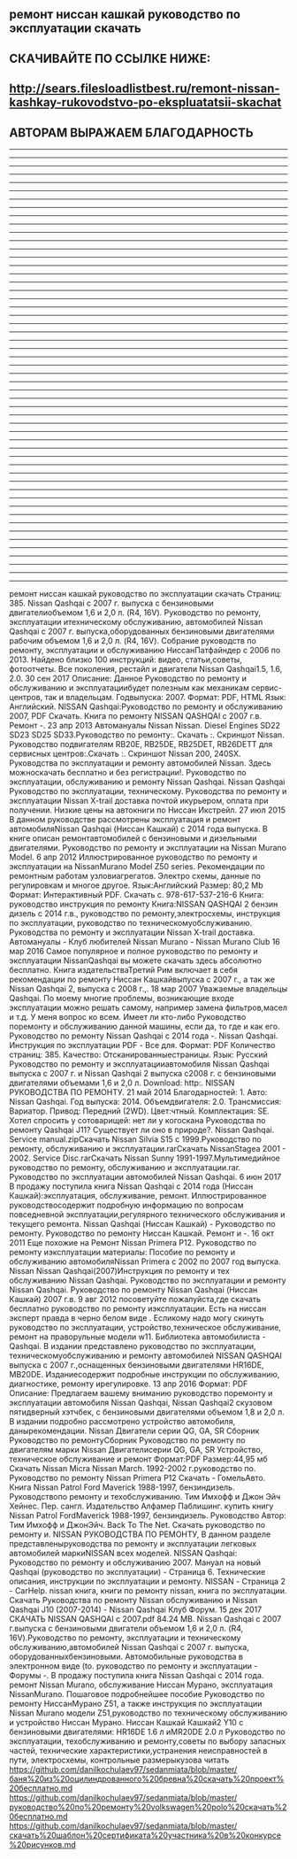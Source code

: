 ремонт ниссан кашкай руководство по эксплуатации скачать
--------------------------------------------------
СКАЧИВАЙТЕ ПО ССЫЛКЕ НИЖЕ:
--------------------------------------------------
http://sears.filesloadlistbest.ru/remont-nissan-kashkay-rukovodstvo-po-ekspluatatsii-skachat
--------------------------------------------------
АВТОРАМ ВЫРАЖАЕМ БЛАГОДАРНОСТЬ
--------------------------------------------------
--------------------------------------------------
--------------------------------------------------
--------------------------------------------------
--------------------------------------------------
--------------------------------------------------
--------------------------------------------------
--------------------------------------------------
--------------------------------------------------
--------------------------------------------------
--------------------------------------------------
--------------------------------------------------
--------------------------------------------------
--------------------------------------------------
--------------------------------------------------
--------------------------------------------------
--------------------------------------------------
--------------------------------------------------
--------------------------------------------------
--------------------------------------------------
--------------------------------------------------
--------------------------------------------------
--------------------------------------------------
--------------------------------------------------
--------------------------------------------------
--------------------------------------------------
--------------------------------------------------
--------------------------------------------------
--------------------------------------------------
--------------------------------------------------
--------------------------------------------------
--------------------------------------------------
--------------------------------------------------
--------------------------------------------------
--------------------------------------------------
--------------------------------------------------
--------------------------------------------------
--------------------------------------------------
--------------------------------------------------
--------------------------------------------------
--------------------------------------------------
--------------------------------------------------
--------------------------------------------------
--------------------------------------------------
--------------------------------------------------
--------------------------------------------------
--------------------------------------------------
--------------------------------------------------
--------------------------------------------------
--------------------------------------------------
--------------------------------------------------
--------------------------------------------------
--------------------------------------------------
--------------------------------------------------
ремонт ниссан кашкай руководство по эксплуатации скачать Страниц: 385. Nissan Qashqai с 2007 г. выпуска с бензиновыми двигателиобъемом 1,6 и 2,0 л. (R4, 16V). Руководство по ремонту, эксплуатации итехническому обслуживанию, автомобилей Nissan Qashqai с 2007 г. выпуска,оборудованных бензиновыми двигателями рабочим объемом 1,6 и 2,0 л. (R4, 16V). Собрание руководств по ремонту, эксплуатации и обслуживанию НиссанПатфайндер с 2006 по 2013. Найдено близко 100 инструкций: видео, статьи,советы, фотоотчеты. Все поколения, рестайл и двигатели Nissan Qashqai1.5, 1.6, 2.0. 30 сен 2017  Описание: Данное Руководство по ремонту и обслуживанию и эксплуатациибудет полезным как механикам сервис-центров, так и владельцам. Годвыпуска: 2007. Формат: PDF, HTML Язык: Английский. NISSAN Qashqai:Руководство по ремонту и обслуживанию 2007, PDF Скачать. Книга по ремонту NISSAN QASHQAI с 2007 г.в. Ремонт  -. 23 апр 2013  Автомануалы Nissan Nissan. Diesel Engines SD22 SD23 SD25 SD33.Руководство по ремонту:. Скачать :. Cкриншот Nissan. Руководство подвигателям RB20E, RB25DE, RB25DET, RB26DETT для сервисных центров:.Скачать :. Cкриншот Nissan 200, 240SX. Руководства по эксплуатации и ремонту автомобилей Nissan. Здесь можноскачать бесплатно и без регистрации!. Руководство по эксплуатации, обслуживанию и ремонту Nissan Qashqai. Nissan Qashqai Руководство по эксплуатации, техническому. Руководства по ремонту и эксплуатации Nissan X-trail доставка почтой икурьером, оплата при получении. Низкие цены на автокниги по Ниссан Икстрейл. 27 июл 2015  В данном руководстве рассмотрены эксплуатация и ремонт автомобиляNissan Qashqai (Ниссан Кашкай) с 2014 года выпуска. В книге описан ремонтавтомобилей с бензиновыми и дизельными двигателями. Руководство по ремонту и эксплуатации на Nissan Murano Model. 6 апр 2012  Иллюстрированное руководство по ремонту и эксплуатации на NissanMurano Model Z50 series. Рекомендации по ремонтным работам узловиагрегатов. Электро схемы, данные по регулировкам и многое другое. Язык:Английский Размер: 80,2 Mb Формат: Интерактивный PDF. Скачать c. 978-617-537-216-6 Книга: руководство  инструкция по ремонту  Книга:NISSAN QASHQAI 2 бензин  дизель с 2014 г.в., руководство по ремонту,электросхемы, инструкция по эксплуатации, руководство по техническомуобслуживанию. Руководства по ремонту и эксплуатации Nissan X-trail доставка. Автомануалы - Клуб любителей Nissan Murano - Nissan Murano Club
16 мар 2016  Самое популярное и полное руководство по ремонту и эксплуатации NissanQashqai вы можете скачать здесь абсолютно бесплатно. Книга издательстваТретий Рим включает в себя рекомендации по ремонту Ниссан Кашкайвыпуска с 2007 г., а так же Nissan Qashqai 2, выпуска с 2008 г.,. 18 мар 2007  Уважаемые владельцы Qashqai. По моему многие проблемы, возникающие входе эксплуатации можно решать самому, например замена фильтров,масел и т.д. У меня вопрос ко всем. Имеет ли кто-либо Руководство поремонту и обслуживанию данной машины, если да, то где и как его. Руководство по ремонту Nissan Qashqai с 2014 года -. Nissan Qashqai. Инструкция по эксплуатации PDF - Все для. Формат: PDF Количество страниц: 385. Качество: Отсканированныестраницы. Язык: Русский Руководство по ремонту и эксплуатацииавтомобиля Nissan Qashqai выпуска с 2007 г. и Nissan Qashqai 2 выпуска с2008 г. с бензиновыми двигателями объемами 1,6 и 2,0 л. Download: http:. NISSAN РУКОВОДСТВА ПО РЕМОНТУ. 21 май 2014  Благодарностей: 1. Авто: Nissan Qashqai. Год выпуска: 2014. Объемдвигателя: 2.0. Трансмиссия: Вариатор. Привод: Передний (2WD). Цвет:чтный. Комплектация: SE. Хотел спросить у сотоварищей: нет ли у когоскана Руководства по ремонту Qashqai J11? Существует ли оно в природе?. Nissan Qashqai. Service manual.zipСкачать Nissan Silvia S15 с 1999.Руководство по ремонту, обслуживанию и эксплуатации.rarСкачать NissanStagea 2001 - 2002. Service Disc.rarСкачать Nissan Sunny 1991-1997.Мультимедийное руководство по ремонту, обслуживанию и эксплуатации.rar. Руководство по эксплуатации автомобилей Nissan Qashqai. 6 июн 2017  В продажу поступила книга Nissan Qashqai с 2014 года (Ниссан Кашкай):эксплуатация, обслуживание, ремонт. Иллюстрированное руководствосодержит подробную информацию по вопросам повседневной эксплуатации,регулярного технического обслуживания и текущего ремонта. Nissan Qashqai (Ниссан Кашкай) - Руководство по ремонту. Руководство по ремонту Ниссан Кашкай. Ремонт и  -. 16 окт 2011  Еще похожие на Ремонт Nissan Primera P12. Руководство по ремонту иэксплуатации материалы: Пособие по ремонту и обслуживанию автомобиляNissan Primera с 2002 по 2007 год выпуска. Nissan Nissan Qashqai(2007)Инструкция по ремонту и тех обслуживанию Nissan Qashqai. Руководство по эксплуатации и ремонту Nissan Qashqai. Руководство по ремонту Nissan Qashqai (Ниссан Кашкай) 2007 г.в.
9 авг 2012  посоветуйте пожалуйста,где скачать бесплатно руководство по ремонту иэксплуатации.  Есть на ниссан эксперт правда в черно белом виде .  Есликому надо могу скинуть руководство по эксплуатации, устройство,техническое обслуживание, ремонт на праворульные модели w11. Библиотека автомобилиста - Qashqai. В издании представлено руководство по эксплуатации, техническомуобслуживанию и ремонту автомобилей NISSAN QASHQAI выпуска с 2007 г.,оснащенных бензиновыми двигателями HR16DE, MB20DE. Изданиесодержит подробные инструкции по обслуживанию, диагностике, ремонту ирегулировке. 13 апр 2016  Формат: PDF Описание: Предлагаем вашему вниманию руководство поремонту и эксплуатации автомобиля Nissan Qashqai, Nissan Qashqai2 скузовом пятидверный хэтчбек, с бензиновыми двигателями объемом 1,8 и 2,0 л. В издании подробно рассмотрено устройство автомобиля, данырекомендации. Nissan Двигатели серии QG, GA, SR Сборник Руководство по ремонтуСборник Руководство по ремонту по двигателям марки Nissan Двигателисерии QG, GA, SR Устройство, техническое обслуживание и ремонт Формат:PDF Размер:44,95 мб Скачать Nissan Micra  Nissan March. 1992-2002 г.руководство по. Руководство по ремонту Nissan Primera P12  Скачать - ГомельАвто. Книга Nissan Patrol  Ford Maverick 1988-1997, бензиндизель. Руководствопо ремонту и техобслуживанию. Тим Имхофф и Джон Эйч Хейнес. Пер. сангл. Издательство Алфамер Паблишинг. купить книгу Nissan Patrol  FordMaverick 1988-1997, бензиндизель. Руководство Автор: Тим Имхофф и ДжонЭйч. Back To The Net. Скачать руководство по ремонту и. NISSAN РУКОВОДСТВА ПО РЕМОНТУ, В данном разделе представленыруководства по ремонту и эксплуатации легковых автомобилей маркиNISSAN всех моделей. NISSAN Qashqai: Руководство по ремонту и обслуживанию 2007. Мануал на новый Qashqai (руководство по эксплуатации) - Страница 6. Технические описания, инструкции по эксплуатации и ремонту. NISSAN - Страница 2 - CarHelp. nissan книга, книги по ремонту nissan, книга по эксплуатации. Скачать Руководства по ремонту Nissan обслуживанию и
Nissan Qashqai J10 (2007-2014) - Nissan Qashqai Клуб  Форум. 15 дек 2017   СКАЧАТЬ  NISSAN QASHQAI с 2007.pdf 84.24 MB. Nissan Qashqai с 2007 г.выпуска с бензиновыми двигатели объемом 1,6 и 2,0 л. (R4, 16V).Руководство по ремонту, эксплуатации и техническому обслуживанию,автомобилей Nissan Qashqai с 2007 г. выпуска, оборудованныхбензиновыми. Автомобильные руководства в электронном виде (to. руководство по ремонту и эксплуатации - Форумы -. В продажу поступила книга Nissan Qashqai с 2014 года. ремонт Nissan Murano, обслуживание Ниссан Мурано, эксплуатация NissanMurano. Пошаговое подробнейшее пособие Руководство по ремонту НиссанМурано Z51, а также инструкция по эксплуатации Nissan Murano модели Z51,руководство по техническому обслуживанию и устройство Ниссан Мурано. Ниссан Кашкай  Кашкай2 Y10 с бензиновыми двигателями: HR16DE 1.6 л иMR20DE 2.0 л Руководство по эксплуатации, техобслуживанию и ремонту,советы по выбору запасных частей, технические характеристики,устранения неисправностей в пути, электросхемы, контрольные размерыкузова читать
https://github.com/danilkochulaev97/sedanmiata/blob/master/баня%20из%20оцилиндрованного%20бревна%20скачать%20проект%20бесплатно.md
https://github.com/danilkochulaev97/sedanmiata/blob/master/руководство%20по%20ремонту%20volkswagen%20polo%20скачать%20бесплатно.md
https://github.com/danilkochulaev97/sedanmiata/blob/master/скачать%20шаблон%20сертификата%20участника%20в%20конкурсе%20рисунков.md
